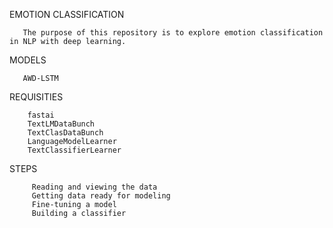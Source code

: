 EMOTION CLASSIFICATION

       The purpose of this repository is to explore emotion classification in NLP with deep learning.
       
MODELS
   
  
       AWD-LSTM


REQUISITIES
    
        fastai
        TextLMDataBunch
        TextClasDataBunch
        LanguageModelLearner
        TextClassifierLearner
 
 STEPS
        
         Reading and viewing the data
         Getting data ready for modeling
         Fine-tuning a model
         Building a classifier
         
